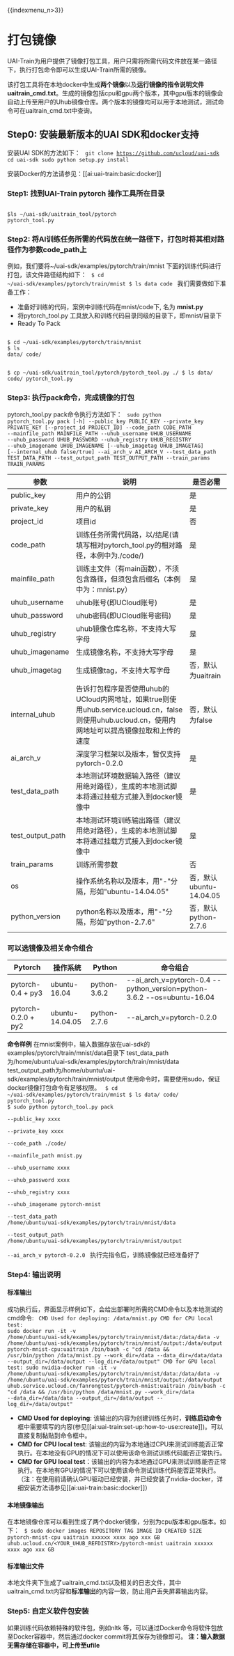 {{indexmenu_n>3}}

# 打包镜像
UAI-Train为用户提供了镜像打包工具，用户只需将所需代码文件放在某一路径下，执行打包命令即可以生成UAI-Train所需的镜像。

该打包工具将在本地docker中生成**两个镜像**以及**运行镜像的指令说明文件uaitrain_cmd.txt**。生成的镜像包括cpu和gpu两个版本，其中gpu版本的镜像会自动上传至用户的Uhub镜像仓库。两个版本的镜像均可以用于本地测试，测试命令可在uaitrain\_cmd.txt中查询。

## Step0: 安装最新版本的UAI SDK和docker支持
安装UAI SDK的方法如下：
<code>
git clone https://github.com/ucloud/uai-sdk
cd uai-sdk
sudo python setup.py install
</code>

安装Docker的方法请参见：[[ai:uai-train:basic:docker]]

### Step1: 找到UAI-Train pytorch 操作工具所在目录
<code>
$ls ~/uai-sdk/uaitrain_tool/pytorch
pytorch_tool.py
</code>

### Step2: 将AI训练任务所需的代码放在统一路径下，打包时将其相对路径作为参数code_path上
例如，我们要将~/uai\-sdk/examples/pytorch/train/mnist 下面的训练代码进行打包，该文件路径结构如下：
<code>
$ cd ~/uai-sdk/examples/pytorch/train/mnist
$ ls
data  code
</code>
我们需要做如下准备工作：

  - 准备好训练的代码，案例中训练代码在mnist/code下, 名为 **mnist.py**
  - 将pytorch\_tool.py 工具放入和训练代码目录同级的目录下，即mnist/目录下
  - Ready To Pack

<code>
$ cd ~/uai-sdk/examples/pytorch/train/mnist
$ ls
data/ code/

$ cp ~/uai-sdk/uaitrain_tool/pytorch/pytorch_tool.py ./
$ ls
data/ code/ pytorch_tool.py 
</code>

### Step3: 执行pack命令，完成镜像的打包
pytorch\_tool.py pack命令执行方法如下：
<code>
sudo python pytorch_tool.py pack [-h] --public_key PUBLIC_KEY 
                        --private_key PRIVATE_KEY 
                        [--project_id PROJECT_ID] 
                        --code_path CODE_PATH 
                        --mainfile_path MAINFILE_PATH
                        --uhub_username UHUB_USERNAME
                        --uhub_password UHUB_PASSWORD 
                        --uhub_registry UHUB_REGISTRY
                        --uhub_imagename UHUB_IMAGENAME
                        [--uhub_imagetag UHUB_IMAGETAG]
                        [--internal_uhub false/true]
                        --ai_arch_v AI_ARCH_V
                        --test_data_path TEST_DATA_PATH
                        --test_output_path TEST_OUTPUT_PATH
                        --train_params TRAIN_PARAMS
</code>

| 参数 | 说明 | 是否必需 |
| ---- | ---- | -------- |
| public\_key         | 用户的公钥                                                                                                  | 是              |
| private\_key        | 用户的私钥                                                                                                  | 是              |
| project\_id         | 项目id                                                                                                   | 否              |
| code\_path          | 训练任务所需代码路，以/结尾(请填写相对pytorch_tool.py的相对路径，本例中为./code/)                                                  | 是              |
| mainfile\_path      | 训练主文件（有main函数），不须包含路径，但须包含后缀名（本例中为：mnist.py）                                                           | 是              |
| uhub\_username      | uhub账号(即UCloud账号)                                                                                      | 是              |
| uhub\_password      | uhub密码(即UCloud账号密码)                                                                                    | 是              |
| uhub\_registry      | uhub镜像仓库名称，不支持大写字母                                                                                     | 是              |
| uhub\_imagename     | 生成镜像名称，不支持大写字母                                                                                         | 是              |
| uhub\_imagetag      | 生成镜像tag，不支持大写字母                                                                                        | 否，默认为uaitrain  |
| internal\_uhub      | 告诉打包程序是否使用uhub的UCloud内网地址，如果true则使用uhub.service.ucloud.cn，false则使用uhub.ucloud.cn，使用内网地址可以提高镜像拉取和上传的速度  | 否，默认为false     |
| ai\_arch\_v         | 深度学习框架以及版本，暂仅支持pytorch-0.2.0                                                                           | 是              |
| test\_data\_path    | 本地测试环境数据输入路径（建议用绝对路径），生成的本地测试脚本将通过挂载方式接入到docker镜像中                                                     | 是              |
| test\_output\_path  | 本地测试环境训练输出路径（建议用绝对路径），生成的本地测试脚本将通过挂载方式接入到docker镜像中                                                     | 是              |
| train\_params       | 训练所需参数                                                                                                 | 否              |
| os                  | 操作系统名称以及版本，用"-"分隔，形如"ubuntu-14.04.05"                                                                  | 否，默认ubuntu-14.04.05  |
| python\_version     | python名称以及版本，用"-"分隔，形如"python-2.7.6"                                                                   | 否，默认python-2.7.6     |

### 可以选镜像及相关命令组合
| Pytorch | 操作系统 | Python | 命令组合 |
| ------- | -------- | ------ | -------- |
| pytorch-0.4 + py3    | ubuntu-16.04      | python-3.6.2   | \-\-ai\_arch\_v=pytorch-0.4 \-\-python\_version=python-3.6.2 \-\-os=ubuntu-16.04  |
| pytorch-0.2.0 + py2  | ubuntu\-14.04.05  | python\-2.7.6  | \-\-ai\_arch\_v=pytorch-0.2.0                                                     |

**命令样例**
在mnist案例中，输入数据存放在uai-sdk的examples/pytorch/train/mnist/data目录下 
test\_data\_path为/home/ubuntu/uai-sdk/examples/pytorch/train/mnist/data 
test\_output\_path为/home/ubuntu/uai-sdk/examples/pytorch/train/mnist/output 
使用命令时，需要使用sudo，保证docker镜像打包命令有足够权限。
<code>
$ cd ~/uai-sdk/examples/pytorch/train/mnist
$ ls
data/ code/ pytorch_tool.py 
$ sudo python pytorch_tool.py pack \
--public_key xxxx \
--private_key xxxx \
--code_path ./code/ \
--mainfile_path mnist.py \
--uhub_username xxxx  \
--uhub_password xxxx  \
--uhub_registry xxxx  \
--uhub_imagename pytorch-mnist \
--test_data_path /home/ubuntu/uai-sdk/examples/pytorch/train/mnist/data \
--test_output_path /home/ubuntu/uai-sdk/examples/pytorch/train/mnist/output \
--ai_arch_v pytorch-0.2.0 
</code>
执行完指令后，训练镜像就已经准备好了

### Step4: 输出说明
#### 标准输出
成功执行后，界面显示样例如下，会给出部署时所需的CMD命令以及本地测试的cmd命令:
<code>
CMD Used for deploying: /data/mnist.py 
CMD for CPU local test: sudo docker run -it -v /home/ubuntu/uai-sdk/examples/pytorch/train/mnist/data:/data/data -v /home/ubuntu/uai-sdk/examples/pytorch/train/mnist/output:/data/output pytorch-mnist-cpu:uaitrain /bin/bash -c "cd /data && /usr/bin/python /data/mnist.py  --work_dir=/data --data_dir=/data/data --output_dir=/data/output --log_dir=/data/output"
CMD for GPU local test: sudo nvidia-docker run -it -v /home/ubuntu/uai-sdk/examples/pytorch/train/mnist/data:/data/data -v /home/ubuntu/uai-sdk/examples/pytorch/train/mnist/output:/data/output uhub.service.ucloud.cn/fanrongtest/pytorch-mnist:uaitrain /bin/bash -c "cd /data && /usr/bin/python /data/mnist.py  --work_dir=/data --data_dir=/data/data --output_dir=/data/output --log_dir=/data/output"
</code>

  * **CMD Used for deploying**: 该输出的内容为创建训练任务时，**训练启动命令**框中需要填写的内容(参见[[ai:uai-train:set-up:how-to-use:create]])。可以直接复制黏贴到命令框中。
  * **CMD for CPU local test**: 该输出的内容为本地通过CPU来测试训练能否正常执行。在本地没有GPU的情况下可以使用该命令测试训练代码能否正常执行。
  * **CMD for GPU local test**：该输出的内容为本地通过GPU来测试训练能否正常执行。在本地有GPU的情况下可以使用该命令测试训练代码能否正常执行。（注：在使用前请确认GPU驱动已经安装，并已经安装了nvidia-docker，详细安装方法请参见[[ai:uai-train:basic:docker]]）

#### 本地镜像输出
在本地镜像仓库可以看到生成了两个docker镜像，分别为cpu版本和gpu版本。如下：
<code>
$ sudo docker images
REPOSITORY						  TAG		IMAGE ID	CREATED		SIZE
pytorch-mnist-cpu						uaitrain	xxxxxx		xxxx ago	xxx GB
uhub.ucloud.cn/<YOUR_UHUB_REFDISTRY>/pytorch-mnist	uaitrain	xxxxxx		xxxx ago	xxx GB
</code>

#### 标准输出文件
本地文件夹下生成了uaitrain\_cmd.txt以及相关的日志文件，其中uaitrain\_cmd.txt内容和**标准输出**的内容一致，防止用户丢失屏幕输出内容。

### Step5: 自定义软件包安装
如果训练代码依赖特殊的软件包，例如nltk 等，可以通过Docker命令将软件包放至Docker容器中，然后通过docker commit将其保存为镜像即可。
**注：输入数据无需存储在容器中，可上传至ufile**